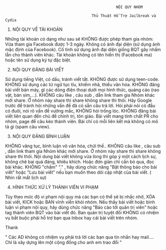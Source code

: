                                                      NỘI QUY NHÓM
                                                      
                                           Thủ Thuật Hỗ Trợ Jailbreak và Cydia
                                                      
                                           
1. NỘI QUY VỀ TÀI KHOẢN 

Những tài khoản có dạng như sau sẽ KHÔNG được phép tham gia nhóm: 
Vừa tham gia Facebook được 1-3 ngày. 
Không có ảnh đại diện (sử dụng ảnh mặc định của Facebook). 
Cố tình sử dụng ảnh đại diện giống BQT gây nhầm lẫn cho thành viên khác. 
Tài khoản không có tên hiển thị (Facebook ma) hoặc tên sử dụng ký tự đặc biệt. 

2. NỘI QUY ĐĂNG BÀI VIẾT 

Sử dụng tiếng Việt, có dấu, tránh viết tắt. KHÔNG được sử dụng teen-code. KHÔNG sử dụng các từ ngữ tục tĩu, khiếm nhã, thiếu văn hóa. 
KHÔNG đăng bài viết bán máy, gl các dòng điện thoại dưới mọi hình thức, quảng cáo (rao vặt, bán sim,...). 
 KHÔNG câu like , câu sub , dẫn link tham gia Nhóm khác mới share. Ở nhóm này share thì share không share thì thôi.
Hãy Google trước để tránh hỏi những vấn đề đã có sẵn câu trả lời. Hỏi phải nói có đầu có đuôi, nói rõ vấn đề vướng mắc, KHÔNG hỏi trống lóc. 
KHÔNG đăng bài viết liên quan đến chủ đề chính trị, tôn giáo. 
Bài viết mang tính chất PR cho nhóm, page để câu kéo thành viên. 
Bài chỉ có mỗi liên kết mà không có mô tả gì (spam câu view). 

3. NỘI QUY ĐĂNG BÌNH LUẬN 

KHÔNG văng tục, bình luận vô văn hóa, chửi thề.. 
KHÔNG câu like , câu sub , dẫn link tham gia Nhóm khác mới share. Ở nhóm này share thì share không share thì thôi.
Nội dung bài viết không vừa lòng thì góp ý một cách lịch sự, không chê bai quá đáng, khiêu khích. Hoặc đơn giản chỉ cần bỏ qua, đọc bài khác. 
KHÔNG "chấm" "." , hãy dùng chức năng "Bật thông báo cho bài viết" hoặc "Lưu bài viết" nếu bạn muốn theo dõi cập nhật của bài viết. ( Nhìn rất mất lịch sự)

4. HÌNH THỨC XỬ LÝ THÀNH VIÊN VI PHẠM 

Tùy theo mức độ vi phạm nội quy mà các bạn có thể sẽ bị nhắc nhở, XÓA bài viết, KICK hoặc BAN vĩnh viễn khỏi nhóm.
Nếu thấy bài viết hoặc bình luận vi phạm nội quy, hãy dùng chức năng "Báo cáo tới quản trị viên" hoặc tag thành viên BQT vào bài viết đó.
Ban quản trị tuyệt đối KHÔNG có nhiệm vụ bắt buộc phải hỗ trợ bạn qua Inbox hay cái bài viết trên nhóm.

Thank

"  Các AD không có nhiệm vụ phải trả lời các bạn qua tin nhắn hay mail.... Chỉ là xây dựng lên một cộng đồng cho anh em trao đổi "
